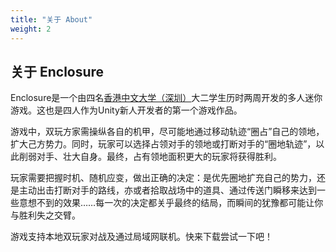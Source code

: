 ```yaml
---
title: "关于 About"
weight: 2
---
```


## 关于 Enclosure

Enclosure是一个由四名[香港中文大学（深圳）](https://www.cuhk.edu.cn/)大二学生历时两周开发的多人迷你游戏。这也是四人作为Unity新人开发者的第一个游戏作品。

游戏中，双玩方家需操纵各自的机甲，尽可能地通过移动轨迹“圈占”自己的领地，扩大己方势力。同时，玩家可以选择占领对手的领地或打断对手的“圈地轨迹”，以此削弱对手、壮大自身。最终，占有领地面积更大的玩家将获得胜利。

玩家需要把握时机、随机应变，做出正确的决定：是优先圈地扩充自己的势力，还是主动出击打断对手的路线，亦或者拾取战场中的道具、通过传送门瞬移来达到一些意想不到的效果……每一次的决定都关乎最终的结局，而瞬间的犹豫都可能让你与胜利失之交臂。

游戏支持本地双玩家对战及通过局域网联机。快来下载尝试一下吧！
